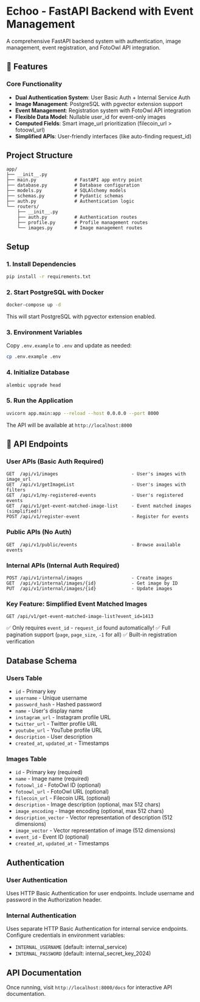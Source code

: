 # Echoo - FastAPI Backend with Event Management

A comprehensive FastAPI backend system with authentication, image management, event registration, and FotoOwl API integration.

## 🌟 Features

### Core Functionality
- **Dual Authentication System**: User Basic Auth + Internal Service Auth
- **Image Management**: PostgreSQL with pgvector extension support
- **Event Management**: Registration system with FotoOwl API integration
- **Flexible Data Model**: Nullable user_id for event-only images
- **Computed Fields**: Smart image_url prioritization (filecoin_url > fotoowl_url)
- **Simplified APIs**: User-friendly interfaces (like auto-finding request_id)

## Project Structure

```
app/
├── __init__.py
├── main.py              # FastAPI app entry point
├── database.py          # Database configuration
├── models.py            # SQLAlchemy models
├── schemas.py           # Pydantic schemas
├── auth.py              # Authentication logic
└── routers/
    ├── __init__.py
    ├── auth.py          # Authentication routes
    ├── profile.py       # Profile management routes
    └── images.py        # Image management routes
```

## Setup

### 1. Install Dependencies

```bash
pip install -r requirements.txt
```

### 2. Start PostgreSQL with Docker

```bash
docker-compose up -d
```

This will start PostgreSQL with pgvector extension enabled.

### 3. Environment Variables

Copy `.env.example` to `.env` and update as needed:

```bash
cp .env.example .env
```

### 4. Initialize Database

```bash
alembic upgrade head
```

### 5. Run the Application

```bash
uvicorn app.main:app --reload --host 0.0.0.0 --port 8000
```

The API will be available at `http://localhost:8000`

## 🚀 API Endpoints

### User APIs (Basic Auth Required)
```
GET  /api/v1/images                           - User's images with image_url
GET  /api/v1/getImageList                     - User's images with filters
GET  /api/v1/my-registered-events             - User's registered events
GET  /api/v1/get-event-matched-image-list     - Event matched images (simplified!)
POST /api/v1/register-event                   - Register for events
```

### Public APIs (No Auth)
```
GET  /api/v1/public/events                    - Browse available events
```

### Internal APIs (Internal Auth Required)
```
POST /api/v1/internal/images                  - Create images
GET  /api/v1/internal/images/{id}             - Get image by ID
PUT  /api/v1/internal/images/{id}             - Update images
```

### Key Feature: Simplified Event Matched Images
```http
GET /api/v1/get-event-matched-image-list?event_id=1413
```
✅ Only requires `event_id` - `request_id` found automatically!
✅ Full pagination support (`page`, `page_size`, `-1` for all)
✅ Built-in registration verification

## Database Schema

### Users Table
- `id` - Primary key
- `username` - Unique username
- `password_hash` - Hashed password
- `name` - User's display name
- `instagram_url` - Instagram profile URL
- `twitter_url` - Twitter profile URL  
- `youtube_url` - YouTube profile URL
- `description` - User description
- `created_at`, `updated_at` - Timestamps

### Images Table
- `id` - Primary key (required)
- `name` - Image name (required)
- `fotoowl_id` - FotoOwl ID (optional)
- `fotoowl_url` - FotoOwl URL (optional)
- `filecoin_url` - Filecoin URL (optional)
- `description` - Image description (optional, max 512 chars)
- `image_encoding` - Image encoding (optional, max 512 chars)
- `description_vector` - Vector representation of description (512 dimensions)
- `image_vector` - Vector representation of image (512 dimensions)
- `event_id` - Event ID (optional)
- `created_at`, `updated_at` - Timestamps

## Authentication

### User Authentication
Uses HTTP Basic Authentication for user endpoints. Include username and password in the Authorization header.

### Internal Authentication
Uses separate HTTP Basic Authentication for internal service endpoints. Configure credentials in environment variables:
- `INTERNAL_USERNAME` (default: internal_service)
- `INTERNAL_PASSWORD` (default: internal_secret_key_2024)

## API Documentation

Once running, visit `http://localhost:8000/docs` for interactive API documentation.